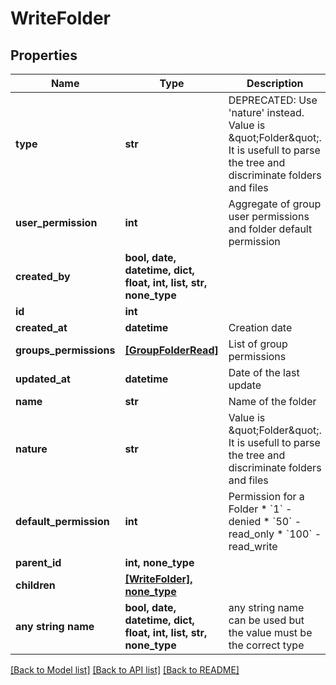 # WriteFolder


## Properties
Name | Type | Description | Notes
------------ | ------------- | ------------- | -------------
**type** | **str** | DEPRECATED: Use &#39;nature&#39; instead. Value is \&quot;Folder\&quot;. It is usefull to parse the tree and discriminate folders and files | [readonly] 
**user_permission** | **int** | Aggregate of group user permissions and folder default permission | [readonly] 
**created_by** | **bool, date, datetime, dict, float, int, list, str, none_type** |  | [readonly] 
**id** | **int** |  | [readonly] 
**created_at** | **datetime** | Creation date | [readonly] 
**groups_permissions** | [**[GroupFolderRead]**](GroupFolderRead.md) | List of group permissions | [readonly] 
**updated_at** | **datetime** | Date of the last update | [readonly] 
**name** | **str** | Name of the folder | 
**nature** | **str** | Value is \&quot;Folder\&quot;. It is usefull to parse the tree and discriminate folders and files | [readonly] 
**default_permission** | **int** | Permission for a Folder  * &#x60;1&#x60; - denied * &#x60;50&#x60; - read_only * &#x60;100&#x60; - read_write | [optional] 
**parent_id** | **int, none_type** |  | [optional] 
**children** | [**[WriteFolder], none_type**](WriteFolder.md) |  | [optional] 
**any string name** | **bool, date, datetime, dict, float, int, list, str, none_type** | any string name can be used but the value must be the correct type | [optional]

[[Back to Model list]](../README.md#documentation-for-models) [[Back to API list]](../README.md#documentation-for-api-endpoints) [[Back to README]](../README.md)


